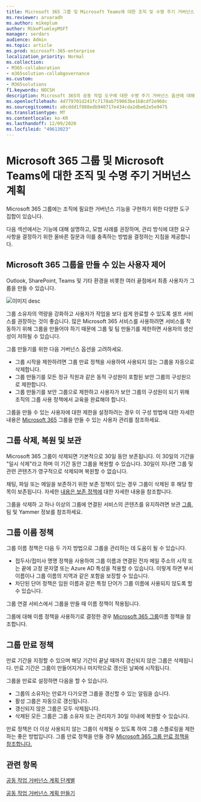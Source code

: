 ```yaml
---
title: Microsoft 365 그룹 및 Microsoft Teams에 대한 조직 및 수명 주기 거버넌스 계획
ms.reviewer: arvaradh
ms.author: mikeplum
author: MikePlumleyMSFT
manager: serdars
audience: Admin
ms.topic: article
ms.prod: microsoft-365-enterprise
localization_priority: Normal
ms.collection:
- M365-collaboration
- m365solution-collabgovernance
ms.custom:
- M365solutions
f1.keywords: NOCSH
description: Microsoft 365의 공동 작업 도구에 대한 수명 주기 거버넌스 옵션에 대해 숙지
ms.openlocfilehash: 4d779701d241fc7178ab759063be1b8cdf2e960c
ms.sourcegitcommit: a0cddd1f888edb940717e434cda2dbe62e5e9475
ms.translationtype: MT
ms.contentlocale: ko-KR
ms.lasthandoff: 12/09/2020
ms.locfileid: "49613023"
---
```

# <a name="plan-organization-and-lifecycle-governance-for-microsoft-365-groups-and-microsoft-teams"></a>Microsoft 365 그룹 및 Microsoft Teams에 대한 조직 및 수명 주기 거버넌스 계획

Microsoft 365 그룹에는 조직에 필요한 거버넌스 기능을 구현하기 위한 다양한 도구 집합이 있습니다. 

다음 섹션에서는 기능에 대해 설명하고, 모범 사례를 권장하며, 관리 방식에 대한 요구 사항을 결정하기 위한 올바른 질문과 이를 충족하는 방법을 결정하는 지침을 제공합니다.

## <a name="control-who-can-create-microsoft-365-groups"></a>Microsoft 365 그룹을 만들 수 있는 사용자 제어

Outlook, SharePoint, Teams 및 기타 환경을 비롯한 여러 끝점에서 최종 사용자가 그룹을 만들 수 있습니다.

![이미지 desc](../media/04.png)

그룹 소유자의 역량을 강화하고 사용자가 작업을 보다 쉽게 완료할 수 있도록 셀프 서비스를 권장하는 것이 좋습니다. 많은 Microsoft 365 서비스를 사용하려면 서비스를 작동하기 위해 그룹을 만들어야 하기 때문에 그룹 및 팀 만들기를 제한하면 사용자의 생산성이 저하될 수 있습니다.

그룹 만들기를 위한 다음 거버넌스 옵션을 고려하세요.

- 그룹 시작을 제한하려면 그룹 [](microsoft-365-groups-expiration-policy.md) 만료 정책을 사용하여 사용되지 않는 그룹을 자동으로 삭제합니다.
- 그룹 만들기를 모든 [](https://docs.microsoft.com/azure/active-directory/users-groups-roles/groups-create-rule) 정규 직원과 같은 동적 구성원이 포함된 보안 그룹의 구성원으로 제한합니다.
- 그룹 만들기를 보안 그룹으로 제한하고 사용자가 보안 그룹의 구성원이 되기 위해 조직의 그룹 사용 정책에서 교육을 완료해야 합니다.

그룹을 만들 수 있는 사용자에 대한 제한을 설정하려는 경우 이 구성 방법에 대한 자세한 내용은 [Microsoft 365](manage-creation-of-groups.md) 그룹을 만들 수 있는 사용자 관리를 참조하세요.

## <a name="group-delete-restore-and-archiving"></a>그룹 삭제, 복원 및 보관

Microsoft 365 그룹이 삭제되면 기본적으로 30일 동안 보존됩니다. 이 30일의 기간을 "일시 삭제"라고 하며 이 기간 동안 그룹을 복원할 수 있습니다. 30일이 지나면 그룹 및 관련 콘텐츠가 영구적으로 삭제되며 복원할 수 없습니다.

채팅, 파일 또는 메일을 보존하기 위한 보존 정책이 있는 경우 그룹이 삭제된 후 해당 항목이 보존됩니다. 자세한 [내용은 보존 정책에](https://docs.microsoft.com/microsoft-365/compliance/retention-policies) 대한 자세한 내용을 참조합니다.

그룹을 삭제하 고 하나 이상의 그룹에 연결된 서비스의 콘텐츠를 유지하려면 보관 [그룹,](end-life-cycle-groups-teams-sites-yammer.md) 팀 및 Yammer 정보를 참조하세요.

## <a name="group-naming-policy"></a>그룹 이름 정책

그룹 이름 정책은 다음 두 가지 방법으로 그룹을 관리하는 데 도움이 될 수 있습니다.

- 접두사/접미사 명명 정책을 사용하여 그룹 이름과 연결된 전자 메일 주소의 시작 또는 끝에 고정 문자열 또는 Azure AD 특성을 적용할 수 있습니다. 이렇게 하면 부서 이름이나 그룹 이름의 지역과 같은 포함을 보장할 수 있습니다.
- 차단된 단어 정책은 임원 이름과 같은 특정 단어가 그룹 이름에 사용되지 않도록 할 수 있습니다.

그룹 연결 서비스에서 그룹을 만들 때 이름 정책이 적용됩니다.

그룹에 대해 이름 정책을 사용하기로 결정한 경우 [Microsoft 365 그룹](groups-naming-policy.md)이름 정책을 참조합니다.

## <a name="group-expiration-policy"></a>그룹 만료 정책

만료 기간을 지정할 수 있으며 해당 기간이 끝날 때까지 갱신되지 않은 그룹은 삭제됩니다. 만료 기간은 그룹이 만들어지거나 마지막으로 갱신된 날짜에 시작됩니다.

그룹을 만료로 설정하면 다음을 할 수 있습니다.
- 그룹의 소유자는 만료가 다가오면 그룹을 갱신할 수 있는 알림을 습니다.
- 활성 그룹은 자동으로 갱신됩니다.
- 갱신되지 않은 그룹은 모두 삭제됩니다.
- 삭제된 모든 그룹은 그룹 소유자 또는 관리자가 30일 이내에 복원할 수 있습니다.

만료 정책은 더 이상 사용되지 않는 그룹이 삭제될 수 있도록 하여 그룹 스플로링을 제한하는 좋은 방법입니다. 그룹 만료 정책을 만들 경우 [Microsoft 365 그룹 만료 정책을 참조합니다.](microsoft-365-groups-expiration-policy.md)

## <a name="related-topics"></a>관련 항목

[공동 작업 거버넌스 계획 단계별](collaboration-governance-overview.md#collaboration-governance-planning-step-by-step)

[공동 작업 거버넌스 계획 만들기](collaboration-governance-first.md)
